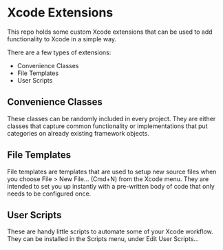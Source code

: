 Xcode Extensions
================
This repo holds some custom Xcode extensions that can be used to add
functionality to Xcode in a simple way.

There are a few types of extensions:
* Convenience Classes
* File Templates
* User Scripts

Convenience Classes
-------------------
These classes can be randomly included in every project. They are either
classes that capture common functionality or implementations that put
categories on already existing framework objects.

File Templates
--------------
File templates are templates that are used to setup new source files when you
choose File > New File... (Cmd+N) from the Xcode menu. They are intended to set
you up instantly with a pre-written body of code that only needs to be
configured once.

User Scripts
------------
These are handy little scripts to automate some of your Xcode workflow. They
can be installed in the Scripts menu, under Edit User Scripts...
